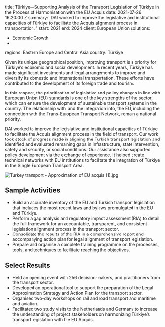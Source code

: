 
title: Türkiye—Supporting Analysis of the Transport Legislation of Türkiye in the
  Process of Harmonisation with the EU Acquis
date: 2021-07-26 16:20:00 Z
summary: 'DAI worked to improve the legislative and institutional capacities of Türkiye
  to facilitate the Acquis alignment process in transportation. '
start: 2021
end: 2024
client: European Union
solutions:
- Economic Growth
-
regions: Eastern Europe and Central Asia
country: Türkiye


Given its unique geographical position, improving transport is a priority for Türkiye’s economic and social development. In recent years, Türkiye has made significant investments and legal arrangements to improve and diversify its domestic and international transportation. These efforts have contributed to the development of its foreign trade and tourism.

In this respect, the prioritisation of legislative and policy changes in line with European Union (EU) standards is one of the key strengths of the sector, which can ensure the development of sustainable transport systems in the country. The relationship with, and the integration into, the EU, including the connection with the Trans-European Transport Network, remain a national priority.

DAI worked to improve the legislative and institutional capacities of Türkiye to facilitate the Acquis alignment process in the field of transport. Our work took stock of progress made in aligning the Turkish transport legislation and identified and evaluated remaining gaps in infrastructure, state intervention, safety and security, or social conditions. Our assistance also supported policy development via the exchange of experience. It helped create technical networks with EU institutions to facilitate the integration of Türkiye in the Single European Transport Area.

![Turkey transport - Approximation of EU acquis (1).jpg](/uploads/Turkey%20transport%20-%20Approximation%20of%20EU%20acquis%20(1).jpg)

## Sample Activities

* Build an accurate inventory of the EU and Turkish transport legislation that includes the most recent laws and bylaws promulgated in the EU and Türkiye.
* Perform a gap analysis and regulatory impact assessment (RIA) to detail the full framework for an accountable, transparent, and consistent legislation alignment process in the transport sector.
* Consolidate the results of the RIA in a comprehensive report and accompanying action plan for legal alignment of transport legislation.
* Prepare and organise a complete training programme on the processes, tools, and techniques to facilitate reaching the objectives.

## Select Results

* Held an opening event with 256 decision-makers, and practitioners from the transport sector.
* Developed an operational tool to support the preparation of the Legal Approximation Strategy and Action Plan for the transport sector.
* Organised two-day workshops on rail and road transport and maritime and aviation.
* Facilitated two study visits to the Netherlands and Germany to increase the understanding of project stakeholders on harmonizing Türkiye’s transport legislation with the EU Acquis.
